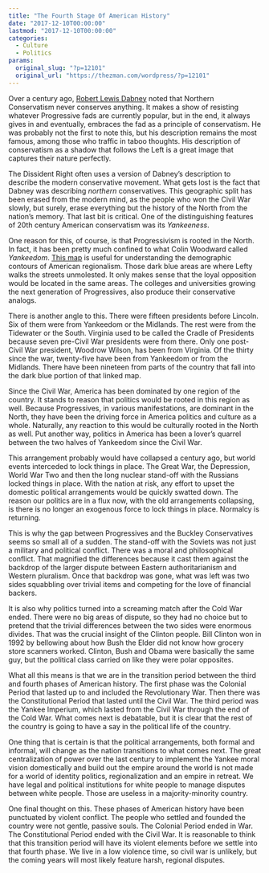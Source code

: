```yaml
---
title: "The Fourth Stage Of American History"
date: "2017-12-10T00:00:00"
lastmod: "2017-12-10T00:00:00"
categories:
  - Culture
  - Politics
params:
  original_slug: "?p=12101"
  original_url: "https://thezman.com/wordpress/?p=12101"
---
```


Over a century ago, [Robert Lewis
Dabney](https://www.counter-currents.com/2012/11/robert-lewis-dabney-on-conservatism/)
noted that Northern Conservatism never conserves anything. It makes a
show of resisting whatever Progressive fads are currently popular, but
in the end, it always gives in and eventually, embraces the fad as a
principle of conservatism. He was probably not the first to note this,
but his description remains the most famous, among those who traffic in
taboo thoughts. His description of conservatism as a shadow that follows
the Left is a great image that captures their nature perfectly.

The Dissident Right often uses a version of Dabney’s description to
describe the modern conservative movement. What gets lost is the fact
that Dabney was describing *northern* conservatives. This geographic
split has been erased from the modern mind, as the people who won the
Civil War slowly, but surely, erase everything but the history of the
North from the nation’s memory. That last bit is critical. One of the
distinguishing features of 20th century American conservatism was its
*Yankeeness*.

One reason for this, of course, is that Progressivism is rooted in the
North. In fact, it has been pretty much confined to what Colin Woodward
called *Yankeedom*. [This
map](http://emerald.tufts.edu/alumni/magazine/fall2013/images/features/upinarms-map-large.jpg)
is useful for understanding the demographic contours of American
regionalism. Those dark blue areas are where Lefty walks the streets
unmolested. It only makes sense that the loyal opposition would be
located in the same areas. The colleges and universities growing the
next generation of Progressives, also produce their conservative
analogs.

There is another angle to this. There were fifteen presidents before
Lincoln. Six of them were from Yankeedom or the Midlands. The rest were
from the Tidewater or the South. Virginia used to be called the Cradle
of Presidents because seven pre-Civil War presidents were from there.
Only one post-Civil War president, Woodrow Wilson, has been from
Virginia. Of the thirty since the war, twenty-five have been from
Yankeedom or from the Midlands. There have been nineteen from parts of
the country that fall into the dark blue portion of that linked map.

Since the Civil War, America has been dominated by one region of the
country. It stands to reason that politics would be rooted in this
region as well. Because Progressives, in various manifestations, are
dominant in the North, they have been the driving force in America
politics and culture as a whole. Naturally, any reaction to this would
be culturally rooted in the North as well. Put another way, politics in
America has been a lover’s quarrel between the two halves of Yankeedom
since the Civil War.

This arrangement probably would have collapsed a century ago, but world
events interceded to lock things in place. The Great War, the
Depression, World War Two and then the long nuclear stand-off with the
Russians locked things in place. With the nation at risk, any effort to
upset the domestic political arrangements would be quickly swatted down.
The reason our politics are in a flux now, with the old arrangements
collapsing, is there is no longer an exogenous force to lock things in
place. Normalcy is returning.

This is why the gap between Progressives and the Buckley Conservatives
seems so small all of a sudden. The stand-off with the Soviets was not
just a military and political conflict. There was a moral and
philosophical conflict. That magnified the differences because it cast
them against the backdrop of the larger dispute between Eastern
authoritarianism and Western pluralism. Once that backdrop was gone,
what was left was two sides squabbling over trivial items and competing
for the love of financial backers.

It is also why politics turned into a screaming match after the Cold War
ended. There were no big areas of dispute, so they had no choice but to
pretend that the trivial differences between the two sides were enormous
divides. That was the crucial insight of the Clinton people. Bill
Clinton won in 1992 by bellowing about how Bush the Elder did not know
how grocery store scanners worked. Clinton, Bush and Obama were
basically the same guy, but the political class carried on like they
were polar opposites.

What all this means is that we are in the transition period between the
third and fourth phases of American history. The first phase was the
Colonial Period that lasted up to and included the Revolutionary War.
Then there was the Constitutional Period that lasted until the Civil
War. The third period was the Yankee Imperium, which lasted from the
Civil War through the end of the Cold War. What comes next is debatable,
but it is clear that the rest of the country is going to have a say in
the political life of the country.

One thing that is certain is that the political arrangements, both
formal and informal, will change as the nation transitions to what comes
next. The great centralization of power over the last century to
implement the Yankee moral vision domestically and build out the empire
around the world is not made for a world of identity politics,
regionalization and an empire in retreat. We have legal and political
institutions for white people to manage disputes between white people.
Those are useless in a majority-minority country.

One final thought on this. These phases of American history have been
punctuated by violent conflict. The people who settled and founded the
country were not gentle, passive souls. The Colonial Period ended in
War. The Constitutional Period ended with the Civil War. It is
reasonable to think that this transition period will have its violent
elements before we settle into that fourth phase. We live in a low
violence time, so civil war is unlikely, but the coming years will most
likely feature harsh, regional disputes.
